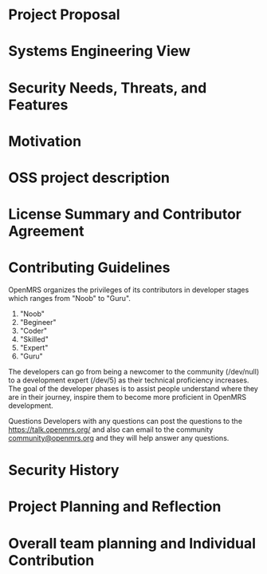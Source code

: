 # Project Proposal
# Systems Engineering View
# Security Needs, Threats, and Features
# Motivation
# OSS project description
# License Summary and Contributor Agreement
# Contributing Guidelines
  OpenMRS organizes the privileges of its contributors in developer stages which ranges from "Noob" to "Guru".
1. "Noob"
2. "Begineer"
3. "Coder"
4. "Skilled"
5. "Expert"
6. "Guru"

The developers can go from being a newcomer to the community (/dev/null) to a development expert (/dev/5) as their technical proficiency increases. The goal of the developer phases is to assist people understand where they are in their journey, inspire them to become more proficient in OpenMRS development.

Questions
Developers with any questions can post the questions to the 
https://talk.openmrs.org/ and also can email to the community community@openmrs.org and they will help answer any questions.

# Security History
# Project Planning and Reflection
# Overall team planning and Individual Contribution


